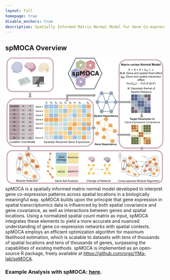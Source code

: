 ```yaml
---
layout: full
homepage: true
disable_anchors: true
description: Spatially Informed Matrix Normal Model for Gene Co-expression Analysis in Spatial Transcriptomics
---
```

## spMOCA Overview
![spMOCA\_pipeline](Figure1.png)
spMOCA is a spatially informed matrix normal model developed to interpret gene co-expression patterns across spatial locations in a biologically meaningful way. spMOCA builds upon the principle that gene expression in spatial transcriptomics data is influenced by both spatial covariance and gene covariance, as well as interactions between genes and spatial locations. Using a normalized spatial count matrix as input, spMOCA integrates these elements to yield a more accurate and nuanced understanding of gene co-expression networks with spatial contexts. spMOCA employs an efficient optimization algorithm for maximum likelihood estimation, which is scalable to datasets with tens of thousands of spatial locations and tens of thousands of genes, surpassing the capabilities of existing methods. spMOCA is implemented as an open-source R package, freely available at https://github.com/orgs/YMa-lab/spMOCA.

### Example Analysis with spMOCA: [here](https://yma-lab.github.io/spMOCA/documentation/04_CARD_Example.html).

